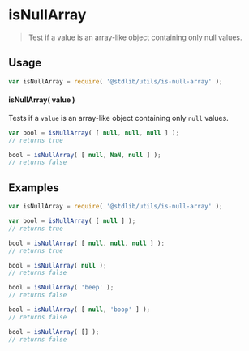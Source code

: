 # isNullArray

> Test if a value is an array-like object containing only null values.

<!-- <usage> -->

## Usage

``` javascript
var isNullArray = require( '@stdlib/utils/is-null-array' );
```

#### isNullArray( value )

Tests if a `value` is an array-like object containing only `null` values.

``` javascript
var bool = isNullArray( [ null, null, null ] );
// returns true

bool = isNullArray( [ null, NaN, null ] );
// returns false
```

<!-- </usage> -->


<!-- <examples> -->

## Examples


``` javascript
var isNullArray = require( '@stdlib/utils/is-null-array' );

var bool = isNullArray( [ null ] );
// returns true

bool = isNullArray( [ null, null, null ] );
// returns true

bool = isNullArray( null );
// returns false

bool = isNullArray( 'beep' );
// returns false

bool = isNullArray( [ null, 'boop' ] );
// returns false

bool = isNullArray( [] );
// returns false
```

<!-- </examples> -->


<!-- <links> -->

<!-- </links> -->
